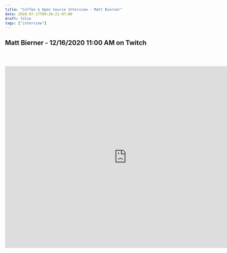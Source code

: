 ```yaml
---
title: "Coffee & Open Source Interview - Matt Bierner"
date: 2020-07-17T09:26:21-07:00
draft: false
tags: ["interview"]
---
```


## Matt Bierner - <span class="formatdate">12/16/2020 11:00 AM</span> on Twitch

<br /><br />

<center>
<iframe width="800" height="600" src="https://www.youtube.com/embed/_TCjGXKViW4" frameborder="0" allow="accelerometer; autoplay; clipboard-write; encrypted-media; gyroscope; picture-in-picture" allowfullscreen></iframe>
</center>
